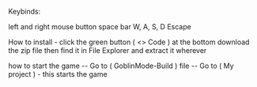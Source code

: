 Keybinds: 

left and right mouse button 
space bar 
W, A, S, D 
Escape 

How to install - click the green button ( <> Code )
at the bottom download the zip file 
then find it in File Explorer and extract it wherever  

how to start the game 
  -- Go to ( GoblinMode-Build ) file 
  -- Go to ( My project ) - this starts the game 


